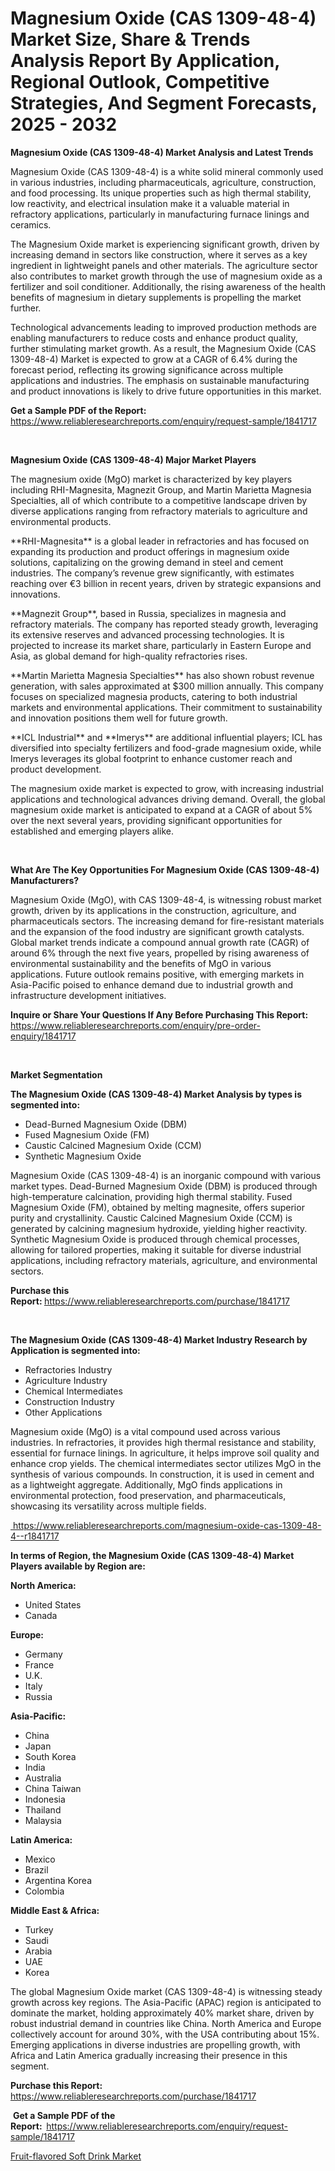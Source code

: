 <p><h1>Magnesium Oxide (CAS 1309-48-4) Market Size, Share & Trends Analysis Report By Application, Regional Outlook, Competitive Strategies, And Segment Forecasts, 2025 - 2032</h1></p><p><strong>Magnesium Oxide (CAS 1309-48-4) Market Analysis and Latest Trends</strong></p>
<p><p>Magnesium Oxide (CAS 1309-48-4) is a white solid mineral commonly used in various industries, including pharmaceuticals, agriculture, construction, and food processing. Its unique properties such as high thermal stability, low reactivity, and electrical insulation make it a valuable material in refractory applications, particularly in manufacturing furnace linings and ceramics. </p><p>The Magnesium Oxide market is experiencing significant growth, driven by increasing demand in sectors like construction, where it serves as a key ingredient in lightweight panels and other materials. The agriculture sector also contributes to market growth through the use of magnesium oxide as a fertilizer and soil conditioner. Additionally, the rising awareness of the health benefits of magnesium in dietary supplements is propelling the market further.</p><p>Technological advancements leading to improved production methods are enabling manufacturers to reduce costs and enhance product quality, further stimulating market growth. As a result, the Magnesium Oxide (CAS 1309-48-4) Market is expected to grow at a CAGR of 6.4% during the forecast period, reflecting its growing significance across multiple applications and industries. The emphasis on sustainable manufacturing and product innovations is likely to drive future opportunities in this market.</p></p>
<p><strong>Get a Sample PDF of the Report:&nbsp;</strong> <a href="https://www.reliableresearchreports.com/enquiry/request-sample/1841717?utm_campaign=2243&utm_medium=2&utm_source=Github&utm_content=ia&utm_term=26032025&utm_id=magnesium-oxide-cas-1309-48-4">https://www.reliableresearchreports.com/enquiry/request-sample/1841717</a></p>
<p>&nbsp;</p>
<p><strong>Magnesium Oxide (CAS 1309-48-4) Major Market Players</strong></p>
<p><p>The magnesium oxide (MgO) market is characterized by key players including RHI-Magnesita, Magnezit Group, and Martin Marietta Magnesia Specialties, all of which contribute to a competitive landscape driven by diverse applications ranging from refractory materials to agriculture and environmental products.</p><p>**RHI-Magnesita** is a global leader in refractories and has focused on expanding its production and product offerings in magnesium oxide solutions, capitalizing on the growing demand in steel and cement industries. The company’s revenue grew significantly, with estimates reaching over €3 billion in recent years, driven by strategic expansions and innovations.</p><p>**Magnezit Group**, based in Russia, specializes in magnesia and refractory materials. The company has reported steady growth, leveraging its extensive reserves and advanced processing technologies. It is projected to increase its market share, particularly in Eastern Europe and Asia, as global demand for high-quality refractories rises.</p><p>**Martin Marietta Magnesia Specialties** has also shown robust revenue generation, with sales approximated at $300 million annually. This company focuses on specialized magnesia products, catering to both industrial markets and environmental applications. Their commitment to sustainability and innovation positions them well for future growth.</p><p>**ICL Industrial** and **Imerys** are additional influential players; ICL has diversified into specialty fertilizers and food-grade magnesium oxide, while Imerys leverages its global footprint to enhance customer reach and product development.</p><p>The magnesium oxide market is expected to grow, with increasing industrial applications and technological advances driving demand. Overall, the global magnesium oxide market is anticipated to expand at a CAGR of about 5% over the next several years, providing significant opportunities for established and emerging players alike.</p></p>
<p>&nbsp;</p>
<p><strong>What Are The Key Opportunities For Magnesium Oxide (CAS 1309-48-4) Manufacturers?</strong></p>
<p><p>Magnesium Oxide (MgO), with CAS 1309-48-4, is witnessing robust market growth, driven by its applications in the construction, agriculture, and pharmaceuticals sectors. The increasing demand for fire-resistant materials and the expansion of the food industry are significant growth catalysts. Global market trends indicate a compound annual growth rate (CAGR) of around 6% through the next five years, propelled by rising awareness of environmental sustainability and the benefits of MgO in various applications. Future outlook remains positive, with emerging markets in Asia-Pacific poised to enhance demand due to industrial growth and infrastructure development initiatives.</p></p>
<p><strong>Inquire or Share Your Questions If Any Before Purchasing This Report:</strong> <a href="https://www.reliableresearchreports.com/enquiry/pre-order-enquiry/1841717?utm_campaign=2243&utm_medium=2&utm_source=Github&utm_content=ia&utm_term=26032025&utm_id=magnesium-oxide-cas-1309-48-4">https://www.reliableresearchreports.com/enquiry/pre-order-enquiry/1841717</a></p>
<p>&nbsp;</p>
<p><strong>Market Segmentation</strong></p>
<p><strong>The Magnesium Oxide (CAS 1309-48-4) Market Analysis by types is segmented into:</strong></p>
<p><ul><li>Dead-Burned Magnesium Oxide (DBM)</li><li>Fused Magnesium Oxide (FM)</li><li>Caustic Calcined Magnesium Oxide (CCM)</li><li>Synthetic Magnesium Oxide</li></ul></p>
<p><p>Magnesium Oxide (CAS 1309-48-4) is an inorganic compound with various market types. Dead-Burned Magnesium Oxide (DBM) is produced through high-temperature calcination, providing high thermal stability. Fused Magnesium Oxide (FM), obtained by melting magnesite, offers superior purity and crystallinity. Caustic Calcined Magnesium Oxide (CCM) is generated by calcining magnesium hydroxide, yielding higher reactivity. Synthetic Magnesium Oxide is produced through chemical processes, allowing for tailored properties, making it suitable for diverse industrial applications, including refractory materials, agriculture, and environmental sectors.</p></p>
<p><strong>Purchase this Report:&nbsp;</strong><a href="https://www.reliableresearchreports.com/purchase/1841717?utm_campaign=2243&utm_medium=2&utm_source=Github&utm_content=ia&utm_term=26032025&utm_id=magnesium-oxide-cas-1309-48-4">https://www.reliableresearchreports.com/purchase/1841717</a></p>
<p>&nbsp;</p>
<p><strong>The Magnesium Oxide (CAS 1309-48-4) Market Industry Research by Application is segmented into:</strong></p>
<p><ul><li>Refractories Industry</li><li>Agriculture Industry</li><li>Chemical Intermediates</li><li>Construction Industry</li><li>Other Applications</li></ul></p>
<p><p>Magnesium oxide (MgO) is a vital compound used across various industries. In refractories, it provides high thermal resistance and stability, essential for furnace linings. In agriculture, it helps improve soil quality and enhance crop yields. The chemical intermediates sector utilizes MgO in the synthesis of various compounds. In construction, it is used in cement and as a lightweight aggregate. Additionally, MgO finds applications in environmental protection, food preservation, and pharmaceuticals, showcasing its versatility across multiple fields.</p></p>
<p><a href="https://www.reliableresearchreports.com/magnesium-oxide-cas-1309-48-4--r1841717?utm_campaign=2243&utm_medium=2&utm_source=Github&utm_content=ia&utm_term=26032025&utm_id=magnesium-oxide-cas-1309-48-4">&nbsp;https://www.reliableresearchreports.com/magnesium-oxide-cas-1309-48-4--r1841717</a></p>
<p><strong>In terms of Region, the Magnesium Oxide (CAS 1309-48-4) Market Players available by Region are:</strong></p>
<p>
    <p> <strong> North America: </strong>
        <ul>
            <li>United States</li>
            <li>Canada</li>
        </ul>
        </p> 
    <p> <strong> Europe: </strong>
        <ul>
            <li>Germany</li>
            <li>France</li>
            <li>U.K.</li>
            <li>Italy</li>
            <li>Russia</li>
        </ul>
        </p> 
    <p> <strong> Asia-Pacific: </strong>
        <ul>
            <li>China</li>
            <li>Japan</li>
            <li>South Korea</li>
            <li>India</li>
            <li>Australia</li>
            <li>China Taiwan</li>
            <li>Indonesia</li>
            <li>Thailand</li>
            <li>Malaysia</li>
        </ul>
        </p> 
    <p> <strong> Latin America: </strong>
        <ul>
            <li>Mexico</li>
            <li>Brazil</li>
            <li>Argentina Korea</li>
            <li>Colombia</li>
        </ul>
        </p> 
    <p> <strong> Middle East & Africa: </strong>
        <ul>
            <li>Turkey</li>
            <li>Saudi</li>
            <li>Arabia</li>
            <li>UAE</li>
            <li>Korea</li>
        </ul>
    </p>
    </p>
<p><p>The global Magnesium Oxide market (CAS 1309-48-4) is witnessing steady growth across key regions. The Asia-Pacific (APAC) region is anticipated to dominate the market, holding approximately 40% market share, driven by robust industrial demand in countries like China. North America and Europe collectively account for around 30%, with the USA contributing about 15%. Emerging applications in diverse industries are propelling growth, with Africa and Latin America gradually increasing their presence in this segment.</p></p>
<p><strong>Purchase this Report: </strong><a href="https://www.reliableresearchreports.com/purchase/1841717?utm_campaign=2243&utm_medium=2&utm_source=Github&utm_content=ia&utm_term=26032025&utm_id=magnesium-oxide-cas-1309-48-4">https://www.reliableresearchreports.com/purchase/1841717</a></p>
<p>&nbsp;<strong>Get a Sample PDF of the Report:&nbsp;&nbsp;</strong><a href="https://www.reliableresearchreports.com/enquiry/request-sample/1841717?utm_campaign=2243&utm_medium=2&utm_source=Github&utm_content=ia&utm_term=26032025&utm_id=magnesium-oxide-cas-1309-48-4">https://www.reliableresearchreports.com/enquiry/request-sample/1841717</a></p>
<p><strong></strong></p>
<p><p><a href="https://github.com/wraggfomath/Market-Research-Report-List-1/blob/main/fruit-flavored-soft-drink-market.md?utm_campaign=2243&utm_medium=2&utm_source=Github&utm_content=ia&utm_term=26032025&utm_id=magnesium-oxide-cas-1309-48-4">Fruit-flavored Soft Drink Market</a></p></p>